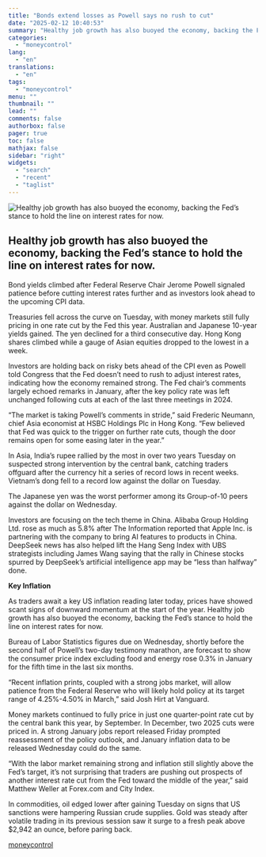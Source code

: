 ```yaml
---
title: "Bonds extend losses as Powell says no rush to cut"
date: "2025-02-12 10:40:53"
summary: "Healthy job growth has also buoyed the economy, backing the Fed’s stance to hold the line on interest rates for now. Bond yields climbed after Federal Reserve Chair Jerome Powell signaled patience before cutting interest rates further and as investors look ahead to the upcoming CPI data.Treasuries fell across the..."
categories:
  - "moneycontrol"
lang:
  - "en"
translations:
  - "en"
tags:
  - "moneycontrol"
menu: ""
thumbnail: ""
lead: ""
comments: false
authorbox: false
pager: true
toc: false
mathjax: false
sidebar: "right"
widgets:
  - "search"
  - "recent"
  - "taglist"
---
```


![Healthy job growth has also buoyed the economy, backing the Fed’s stance to hold the line on interest rates for now.](//stat1.moneycontrol.com/mcnews//images/grey_bg.gif "Healthy job growth has also buoyed the economy, backing the Fed’s stance to hold the line on interest rates for now.")

Healthy job growth has also buoyed the economy, backing the Fed’s stance to hold the line on interest rates for now.
--------------------------------------------------------------------------------------------------------------------

 

Bond yields climbed after Federal Reserve Chair Jerome Powell signaled patience before cutting interest rates further and as investors look ahead to the upcoming CPI data.

Treasuries fell across the curve on Tuesday, with money markets still fully pricing in one rate cut by the Fed this year. Australian and Japanese 10-year yields gained. The yen declined for a third consecutive day. Hong Kong shares climbed while a gauge of Asian equities dropped to the lowest in a week.

Investors are holding back on risky bets ahead of the CPI even as Powell told Congress that the Fed doesn’t need to rush to adjust interest rates, indicating how the economy remained strong. The Fed chair’s comments largely echoed remarks in January, after the key policy rate was left unchanged following cuts at each of the last three meetings in 2024.

“The market is taking Powell’s comments in stride,” said Frederic Neumann, chief Asia economist at HSBC Holdings Plc in Hong Kong. “Few believed that Fed was quick to the trigger on further rate cuts, though the door remains open for some easing later in the year.”

In Asia, India’s rupee rallied by the most in over two years Tuesday on suspected strong intervention by the central bank, catching traders offguard after the currency hit a series of record lows in recent weeks. Vietnam’s dong fell to a record low against the dollar on Tuesday.

The Japanese yen was the worst performer among its Group-of-10 peers against the dollar on Wednesday.

Investors are focusing on the tech theme in China. Alibaba Group Holding Ltd. rose as much as 5.8% after The Information reported that Apple Inc. is partnering with the company to bring AI features to products in China. DeepSeek news has also helped lift the Hang Seng Index with UBS strategists including James Wang saying that the rally in Chinese stocks spurred by DeepSeek’s artificial intelligence app may be “less than halfway” done.

**Key Inflation**

As traders await a key US inflation reading later today, prices have showed scant signs of downward momentum at the start of the year. Healthy job growth has also buoyed the economy, backing the Fed’s stance to hold the line on interest rates for now.

Bureau of Labor Statistics figures due on Wednesday, shortly before the second half of Powell’s two-day testimony marathon, are forecast to show the consumer price index excluding food and energy rose 0.3% in January for the fifth time in the last six months.

“Recent inflation prints, coupled with a strong jobs market, will allow patience from the Federal Reserve who will likely hold policy at its target range of 4.25%-4.50% in March,” said Josh Hirt at Vanguard.

Money markets continued to fully price in just one quarter-point rate cut by the central bank this year, by September. In December, two 2025 cuts were priced in. A strong January jobs report released Friday prompted reassessment of the policy outlook, and January inflation data to be released Wednesday could do the same.

“With the labor market remaining strong and inflation still slightly above the Fed’s target, it’s not surprising that traders are pushing out prospects of another interest rate cut from the Fed toward the middle of the year,” said Matthew Weller at Forex.com and City Index.

In commodities, oil edged lower after gaining Tuesday on signs that US sanctions were hampering Russian crude supplies. Gold was steady after volatile trading in its previous session saw it surge to a fresh peak above $2,942 an ounce, before paring back.

[moneycontrol](https://www.moneycontrol.com/news/business/markets/bonds-extend-losses-as-powell-says-no-rush-to-cut-12937784.html)
